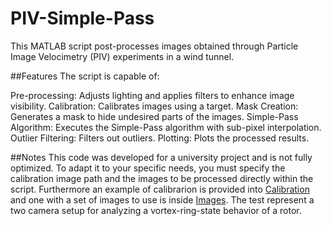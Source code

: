 # PIV-Simple-Pass
This MATLAB script post-processes images obtained through Particle Image Velocimetry (PIV) experiments in a wind tunnel.

##Features
The script is capable of:

Pre-processing: Adjusts lighting and applies filters to enhance image visibility.
Calibration: Calibrates images using a target.
Mask Creation: Generates a mask to hide undesired parts of the images.
Simple-Pass Algorithm: Executes the Simple-Pass algorithm with sub-pixel interpolation.
Outlier Filtering: Filters out outliers.
Plotting: Plots the processed results.

##Notes
This code was developed for a university project and is not fully optimized. To adapt it to your specific needs, you must specify the calibration image path and the images to be processed directly within the script.
Furthermore an example of calibrarion is provided into [Calibration](/test/Calib) and one with a set of images to use is inside [Images](/test/9ms). The test represent a two camera setup for analyzing a vortex-ring-state behavior of a rotor.
